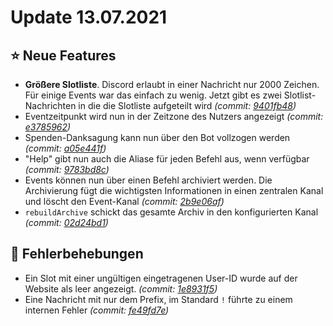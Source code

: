 # Update 13.07.2021

## ⭐ Neue Features

* **Größere Slotliste**. Discord erlaubt in einer Nachricht nur 2000 Zeichen. Für einige Events war das einfach zu wenig. Jetzt gibt es zwei Slotlist-Nachrichten in die die Slotliste aufgeteilt wird _(commit:_ [_9401fb48_](https://github.com/Alf-Melmac/slotbotServer/commit/9401fb488f1bb96e939b1b7aab01938c18526b3c)_)_
* Eventzeitpunkt wird nun in der Zeitzone des Nutzers angezeigt _(commit:_ [_e3785962_](https://github.com/Alf-Melmac/slotbotServer/commit/e37859629a089f05e04f5aab04e91f590e7b725b)_)_
* Spenden-Danksagung kann nun über den Bot vollzogen werden _(commit:_ [_a05e441f_](https://github.com/Alf-Melmac/slotbotServer/commit/a05e441f6812c74ce2d8eaec692dda1deb9afb52)_)_
* "Help" gibt nun auch die Aliase für jeden Befehl aus, wenn verfügbar _(commit:_ [_9783bd8c_](https://github.com/Alf-Melmac/slotbotServer/commit/9783bd8c8af11e2c5aac7fdd072aa158306a5856)_)_
* Events können nun über einen Befehl archiviert werden. Die Archivierung fügt die wichtigsten Informationen in einen zentralen Kanal und löscht den Event-Kanal _(commit:_ [_2b9e06af_](https://github.com/Alf-Melmac/slotbotServer/commit/2b9e06af1683bf3cffcdda2231eb4cbb59d63b1e)_)_
* `rebuildArchive` schickt das gesamte Archiv in den konfigurierten Kanal _(commit:_ [_02d24bd1_](https://github.com/Alf-Melmac/slotbotServer/commit/02d24bd13fe6bc4c06af65c389d55b13c1ca64bb)_)_

## 🐞 Fehlerbehebungen

* Ein Slot mit einer ungültigen eingetragenen User-ID wurde auf der Website als leer angezeigt. _(commit:_ [_1e8931f5_](https://github.com/Alf-Melmac/slotbotServer/commit/1e8931f5ffb57f76dedeaa4dd9fac9d1bcda836c)_)_
* Eine Nachricht mit nur dem Prefix, im Standard `!` führte zu einem internen Fehler _(commit:_ [_fe49fd7e_](https://github.com/Alf-Melmac/slotbotServer/commit/fe49fd7e2dcb5ba45263d9d0c8b0b0882a0d76e5)_)_
